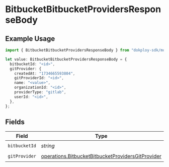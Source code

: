 # BitbucketBitbucketProvidersResponseBody

## Example Usage

```typescript
import { BitbucketBitbucketProvidersResponseBody } from "dokploy-sdk/models/operations";

let value: BitbucketBitbucketProvidersResponseBody = {
  bitbucketId: "<id>",
  gitProvider: {
    createdAt: "1734665593804",
    gitProviderId: "<id>",
    name: "<value>",
    organizationId: "<id>",
    providerType: "gitlab",
    userId: "<id>",
  },
};
```

## Fields

| Field                                                                                                                  | Type                                                                                                                   | Required                                                                                                               | Description                                                                                                            |
| ---------------------------------------------------------------------------------------------------------------------- | ---------------------------------------------------------------------------------------------------------------------- | ---------------------------------------------------------------------------------------------------------------------- | ---------------------------------------------------------------------------------------------------------------------- |
| `bitbucketId`                                                                                                          | *string*                                                                                                               | :heavy_check_mark:                                                                                                     | N/A                                                                                                                    |
| `gitProvider`                                                                                                          | [operations.BitbucketBitbucketProvidersGitProvider](../../models/operations/bitbucketbitbucketprovidersgitprovider.md) | :heavy_check_mark:                                                                                                     | N/A                                                                                                                    |